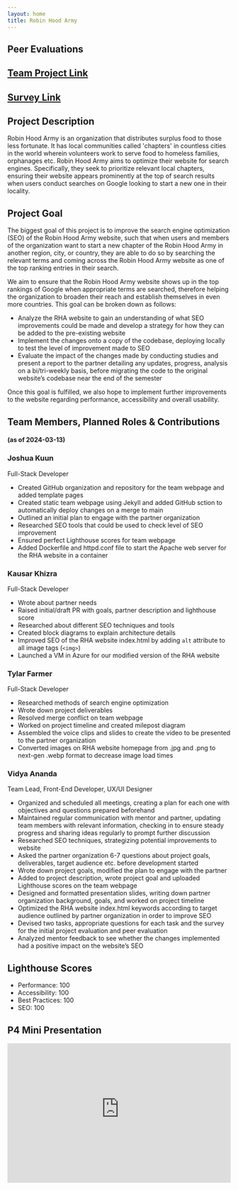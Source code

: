 ```yaml
---
layout: home
title: Robin Hood Army
---
```


## Peer Evaluations

## [Team Project Link](http://23.96.96.108/)
## [Survey Link](https://forms.office.com/r/vJvYG2d0MY)

## Project Description

Robin Hood Army is an organization that distributes surplus food to those less fortunate. It has local communities called 'chapters' in countless cities in the world wherein volunteers work to serve food to homeless families, orphanages etc. Robin Hood Army aims to optimize their website for search engines. Specifically, they seek to prioritize relevant local chapters, ensuring their website appears prominently at the top of search results when users conduct searches on Google looking to start a new one in their locality.

## Project Goal

The biggest goal of this project is to improve the search engine optimization (SEO) of the Robin Hood Army website, such that when users and members of the organization want to start a new chapter of the Robin Hood Army in another region, city, or country, they are able to do so by searching the relevant terms and coming across the Robin Hood Army website as one of the top ranking entries in their search.

We aim to ensure that the Robin Hood Army website shows up in the top rankings of Google when appropriate terms are searched, therefore helping the organization to broaden their reach and establish themselves in even more countries. This goal can be broken down as follows:
- Analyze the RHA website to gain an understanding of what SEO improvements could be made and develop a strategy for how they can be added to the pre-existing website
- Implement the changes onto a copy of the codebase, deploying locally to test the level of improvement made to SEO
- Evaluate the impact of the changes made by conducting studies and present a report to the partner detailing any updates, progress, analysis on a bi/tri-weekly basis, before migrating the code to the original website’s codebase near the end of the semester
  
Once this goal is fulfilled, we also hope to implement further improvements to the website regarding performance, accessibility and overall usability.

## Team Members, Planned Roles & Contributions

####  (as of 2024-03-13)

### Joshua Kuun

Full-Stack Developer

- Created GitHub organization and repository for the team webpage and added template pages
- Created static team webpage using Jekyll and added GitHub sction to automatically deploy changes on a merge to main
- Outlined an initial plan to engage with the partner organization
- Researched SEO tools that could be used to check level of SEO improvement
- Ensured perfect Lighthouse scores for team webpage
- Added Dockerfile and httpd.conf file to start the Apache web server for the RHA website in a container

### Kausar Khizra

Full-Stack Developer

- Wrote about partner needs
- Raised initial/draft PR with goals, partner description and lighthouse score
- Researched about different SEO techniques and tools
- Created block diagrams to explain architecture details
- Improved SEO of the RHA website index.html by adding `alt` attribute to all image tags (`<img>`)
- Launched a VM in Azure for our modified version of the RHA website

### Tylar Farmer

Full-Stack Developer

- Researched methods of search engine optimization
- Wrote down project deliverables
- Resolved merge conflict on team webpage
- Worked on project timeline and created milepost diagram
- Assembled the voice clips and slides to create the video to be presented to the partner organization
- Converted images on RHA website homepage from .jpg and .png to next-gen .webp format to decrease image load times

### Vidya Ananda

Team Lead, Front-End Developer, UX/UI Designer

- Organized and scheduled all meetings, creating a plan for each one with objectives and questions prepared beforehand
- Maintained regular communication with mentor and partner, updating team members with relevant information, checking in to ensure steady progress and sharing ideas regularly to prompt further discussion
- Researched SEO techniques, strategizing potential improvements to website
- Asked the partner organization 6-7 questions about project goals, deliverables, target audience etc. before development started
- Wrote down project goals, modified the plan to engage with the partner
- Added to project description, wrote project goal and uploaded Lighthouse scores on the team webpage
- Designed and formatted presentation slides, writing down partner organization background, goals, and worked on project timeline
- Optimized the RHA website index.html keywords according to target audience outlined by partner organization in order to improve SEO
- Devised two tasks, appropriate questions for each task and the survey for the initial project evaluation and peer evaluation
- Analyzed mentor feedback to see whether the changes implemented had a positive impact on the website’s SEO

## Lighthouse Scores
- Performance: 100
- Accessibility: 100
- Best Practices: 100
- SEO: 100

## P4 Mini Presentation
<iframe style="width: 100%;" width="560" height="315" src="https://www.youtube-nocookie.com/embed/hV1ApiiRsNw?si=sdmJXRoDfNMGen9b" title="YouTube video player" frameborder="0" allow="accelerometer; autoplay; clipboard-write; encrypted-media; gyroscope; picture-in-picture;"></iframe>
